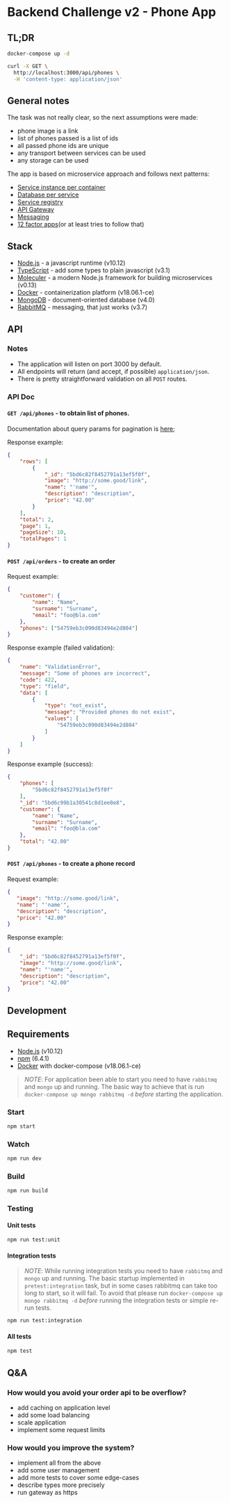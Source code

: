 # Backend Challenge v2 - Phone App

## TL;DR

```sh
docker-compose up -d

curl -X GET \
  http://localhost:3000/api/phones \
  -H 'content-type: application/json'
```

## General notes

The task was not really clear, so the next assumptions were made:

- phone image is a link
- list of phones passed is a list of ids
- all passed phone ids are unique
- any transport between services can be used
- any storage can be used

The app is based on microservice approach and follows next patterns:

- [Service instance per container](https://microservices.io/patterns/deployment/service-per-container.html)
- [Database per service](https://microservices.io/patterns/data/database-per-service.html)
- [Service registry](https://microservices.io/patterns/service-registry.html)
- [API Gateway](https://microservices.io/patterns/apigateway.html)
- [Messaging](https://microservices.io/patterns/communication-style/messaging.html)
- [12 factor apps](https://12factor.net)(or at least tries to follow that)

## Stack

- [Node.js](https://nodejs.org/en/) - a javascript runtime (v10.12)
- [TypeScript](https://www.typescriptlang.org) - add some types to plain javascript (v3.1)
- [Moleculer](https://moleculer.services) - a modern Node.js framework for building microservices (v0.13)
- [Docker](https://www.docker.com) - containerization platform (v18.06.1-ce)
- [MongoDB](https://www.mongodb.com) - document-oriented database (v4.0)
- [RabbitMQ](https://www.rabbitmq.com) - messaging, that just works (v3.7)


## API

### Notes

- The application will listen on port 3000 by default.
- All endpoints will return (and accept, if possible) `application/json`.
- There is pretty straightforward validation on all `POST` routes.

### API Doc

#### `GET /api/phones` - to obtain list of phones.

Documentation about query params for pagination is [here](https://github.com/moleculerjs/moleculer-db/tree/master/packages/moleculer-db#parameters);

Response example:

```json
{
    "rows": [
        {
            "_id": "5bd6c82f8452791a13ef5f0f",
            "image": "http://some.good/link",
            "name": "'name'",
            "description": "description",
            "price": "42.00"
        }
    ],
    "total": 2,
    "page": 1,
    "pageSize": 10,
    "totalPages": 1
}
```

#### `POST /api/orders` - to create an order

Request example:

```json
{
	"customer": {
		"name": "Name",
		"surname": "Surname",
		"email": "foo@bla.com"
	},
	"phones": ["54759eb3c090d83494e2d804"]
}
```

Response example (failed validation):
```json
{
    "name": "ValidationError",
    "message": "Some of phones are incorrect",
    "code": 422,
    "type": "field",
    "data": [
        {
            "type": "not_exist",
            "message": "Provided phones do not exist",
            "values": [
                "54759eb3c090d83494e2d804"
            ]
        }
    ]
}
```

Response example (success):
```json
{
    "phones": [
        "5bd6c82f8452791a13ef5f0f"
    ],
    "_id": "5bd6c99b1a30541c8d1ee0e8",
    "customer": {
        "name": "Name",
        "surname": "Surname",
        "email": "foo@bla.com"
    },
    "total": "42.00"
}
```

#### `POST /api/phones` - to create a phone record

Request example: 
 ```json
{
	"image": "http://some.good/link",
	"name": "'name'",
	"description": "description",
	"price": "42.00"
}
```

Response example:
```json
{
    "_id": "5bd6c82f8452791a13ef5f0f",
    "image": "http://some.good/link",
    "name": "'name'",
    "description": "description",
    "price": "42.00"
}
```

## Development

## Requirements

- [Node.js](https://nodejs.org/en/)  (v10.12)
- [npm](https://docs.npmjs.com/getting-started/what-is-npm) (6.4.1)
- [Docker](https://www.docker.com) with docker-compose (v18.06.1-ce)

> _NOTE_: For application been able to start you need to have `rabbitmq` and `mongo` up and running. The basic way to achieve that is run `docker-compose up mongo rabbitmq -d` *before* starting the application.

### Start

```sh
npm start
```

### Watch

```sh
npm run dev
```

### Build

```sh
npm run build
```

### Testing

#### Unit tests

```sh
npm run test:unit
```

#### Integration tests

> _NOTE_: While running integration tests you need to have `rabbitmq` and `mongo` up and running. The basic startup implemented in `pretest:integration` task, but in some cases rabbitmq can take too long to start, so it will fail. To avoid that please run `docker-compose up mongo rabbitmq -d` *before* running the integration tests or simple re-run tests.

```sh
npm run test:integration
```

#### All tests

```sh
npm test
```

## Q&A

### How would you avoid your order api to be overflow?

- add caching on application level
- add some load balancing
- scale application
- implement some request limits

### How would you improve the system?

- implement all from the above
- add some user management
- add more tests to cover some edge-cases
- describe types more precisely
- run gateway as https
